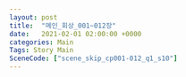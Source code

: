 ```yaml
---
layout: post
title:  "메인_회상_001~012장"
date:   2021-02-01 02:00:00 +0000
categories: Main
Tags: Story Main
SceneCode: ["scene_skip_cp001-012_q1_s10"]
---
```

